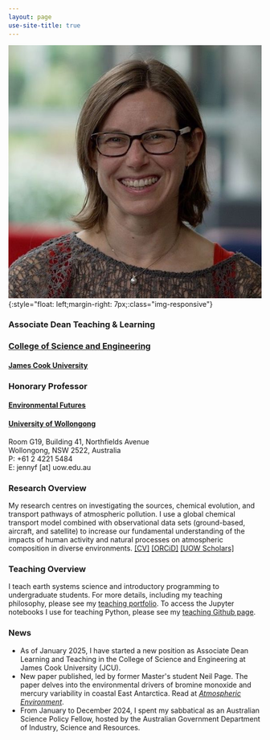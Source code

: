 ```yaml
---
layout: page
use-site-title: true
---
```


![profile-pic](img/profile_pic_AAS.jpeg){:style="float: left;margin-right: 7px;:class="img-responsive"}
### Associate Dean Teaching & Learning
### [College of Science and Engineering](https://www.jcu.edu.au/college-of-science-and-engineering)
#### [James Cook University](https://www.jcu.edu.au)

### Honorary Professor
#### [Environmental Futures](https://www.uow.edu.au/science-medicine-health/research/environmental-futures/)<br />
#### [University of Wollongong](https://www.uow.edu.au/)

Room G19, Building 41, Northfields Avenue  
Wollongong, NSW 2522, Australia  
P: +61 2 4221 5484  
E: jennyf [at] uow.edu.au

### Research Overview
My research centres on investigating the sources, chemical evolution, and transport pathways of atmospheric pollution. I use a global chemical transport model combined with observational data sets (ground-based, aircraft, and satellite) to increase our fundamental understanding of the impacts of human activity and natural processes on atmospheric composition in diverse environments. [[CV]](pdfs/CV_web.pdf) [[ORCiD]](http://orcid.org/0000-0002-2921-1691) [[UOW Scholars]](https://scholars.uow.edu.au/display/jenny_fisher)

### Teaching Overview
I teach earth systems science and introductory programming to undergraduate students. For more details, including my teaching philosophy, please see my [teaching portfolio](https://sites.google.com/view/jfisher-teaching-portfolio/home). To access the Jupyter notebooks I use for teaching Python, please see my [teaching Github page](https://jennyfisher.github.io/computing-modelling-earthsci/).

### News
- As of January 2025, I have started a new position as Associate Dean Learning and Teaching in the College of Science and Engineering at James Cook University (JCU).
- New paper published, led by former Master's student Neil Page. The paper delves into the environmental drivers of bromine monoxide and mercury variability in coastal East Antarctica. Read at [*Atmospheric Environment*](https://doi.org/10.1016/j.atmosenv.2024.120918).
- From January to December 2024, I spent my sabbatical as an Australian Science Policy Fellow, hosted by the Australian Government Department of Industry, Science and Resources.
